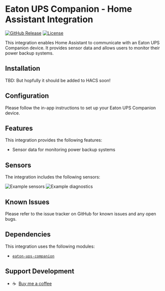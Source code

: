 # Eaton UPS Companion - Home Assistant Integration

[![GitHub Release][releases-shield]][releases]
[![License][license-shield]](LICENSE)

This integration enables Home Assistant to communicate with an Eaton UPS Companion device. It provides sensor data and allows users to monitor their power backup systems.



## Installation

TBD: But hopfully it should be added to HACS soon!

## Configuration


Please follow the in-app instructions to set up your Eaton UPS Companion device.


## Features

This integration provides the following features:

* Sensor data for monitoring power backup systems


## Sensors

The integration includes the following sensors:

<p>
    <img src="https://github.com/sockless-coding/ha-eaton-ups-companion/raw/main/doc/sensors.png" alt="Example sensors" style="vertical-align: top;max-width:100%" align="top" />
    <img src="https://github.com/sockless-coding/ha-eaton-ups-companion/raw/main/doc/diagnostic.png" alt="Example diagnostics" style="vertical-align: top;max-width:100%" align="top" />
</p>


## Known Issues

Please refer to the issue tracker on GitHub for known issues and any open bugs.


## Dependencies

This integration uses the following modules:

- [`eaton-ups-companion`](https://github.com/sockless-coding/eaton-ups-companion)


## Support Development
- :coffee:&nbsp;&nbsp;[Buy me a coffee](https://www.buymeacoffee.com/sockless)

[license-shield]: https://img.shields.io/github/license/sockless-coding/ha-eaton-ups-companion.svg?style=for-the-badge
[releases-shield]: https://img.shields.io/github/release/sockless-coding/ha-eaton-ups-companion.svg?style=for-the-badge
[releases]: https://github.com/sockless-coding/ha-eaton-ups-companion/releases
